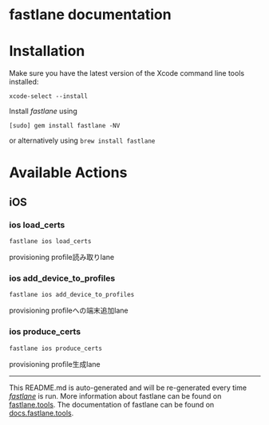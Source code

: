 fastlane documentation
================
# Installation

Make sure you have the latest version of the Xcode command line tools installed:

```
xcode-select --install
```

Install _fastlane_ using
```
[sudo] gem install fastlane -NV
```
or alternatively using `brew install fastlane`

# Available Actions
## iOS
### ios load_certs
```
fastlane ios load_certs
```
provisioning profile読み取りlane
### ios add_device_to_profiles
```
fastlane ios add_device_to_profiles
```
provisioning profileへの端末追加lane
### ios produce_certs
```
fastlane ios produce_certs
```
provisioning profile生成lane

----

This README.md is auto-generated and will be re-generated every time [_fastlane_](https://fastlane.tools) is run.
More information about fastlane can be found on [fastlane.tools](https://fastlane.tools).
The documentation of fastlane can be found on [docs.fastlane.tools](https://docs.fastlane.tools).
